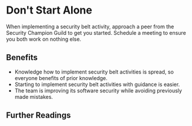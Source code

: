 # Don't Start Alone

When implementing a security belt activity, approach a peer from the Security Champion Guild to get you started. Schedule a meeting to ensure you both work on nothing else.

## Benefits

- Knowledge how to implement security belt activities is spread, so everyone benefits of prior knowledge.
- Starting to implement security belt activities with guidance is easier.
- The team is improving its software security while avoiding previously made mistakes.

## Further Readings
